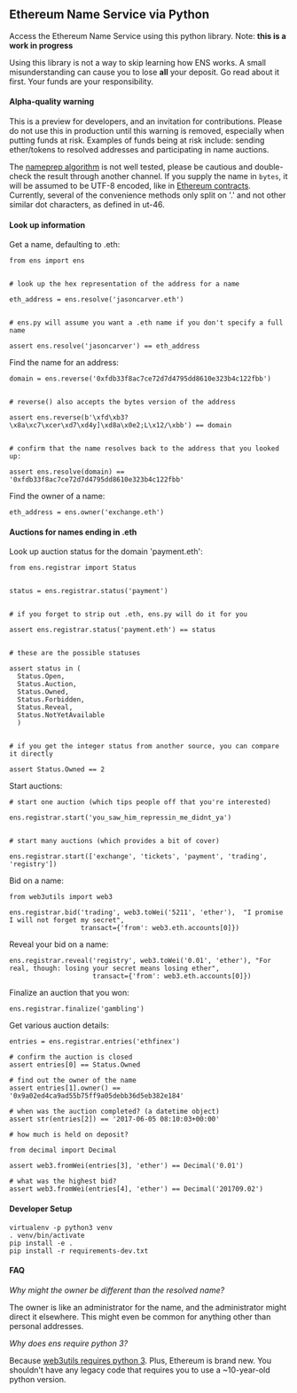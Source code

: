 
## Ethereum Name Service via Python

Access the Ethereum Name Service using this python library. Note: **this is a work in progress**

Using this library is not a way to skip learning how ENS works. A small misunderstanding can cause
you to lose **all** your deposit. Go read about it first. Your funds are your responsibility.

#### Alpha-quality warning

This is a preview for developers, and an invitation for contributions. Please do not use this in
production until this warning is removed, especially when putting funds at risk. Examples of funds
being at risk include: sending ether/tokens to resolved addresses and participating in name
auctions.

The [nameprep algorithm](https://github.com/ethereum/EIPs/blob/master/EIPS/eip-137.md#name-syntax)
is not well tested, please be cautious and double-check the result through another channel. If you
supply the name in `bytes`, it will be assumed to be UTF-8 encoded, like in
[Ethereum contracts](https://github.com/ethereum/wiki/wiki/Ethereum-Contract-ABI#argument-encoding).
Currently, several of the convenience methods only split on '.' and not other similar dot
characters, as defined in ut-46.


#### Look up information

Get a name, defaulting to .eth:

```
from ens import ens


# look up the hex representation of the address for a name

eth_address = ens.resolve('jasoncarver.eth')


# ens.py will assume you want a .eth name if you don't specify a full name

assert ens.resolve('jasoncarver') == eth_address
```


Find the name for an address:

```
domain = ens.reverse('0xfdb33f8ac7ce72d7d4795dd8610e323b4c122fbb')


# reverse() also accepts the bytes version of the address

assert ens.reverse(b'\xfd\xb3?\x8a\xc7\xcer\xd7\xd4y]\xd8a\x0e2;L\x12/\xbb') == domain


# confirm that the name resolves back to the address that you looked up:

assert ens.resolve(domain) == '0xfdb33f8ac7ce72d7d4795dd8610e323b4c122fbb'
```


Find the owner of a name:

```
eth_address = ens.owner('exchange.eth')
```

#### Auctions for names ending in .eth

Look up auction status for the domain 'payment.eth':

```
from ens.registrar import Status


status = ens.registrar.status('payment')


# if you forget to strip out .eth, ens.py will do it for you

assert ens.registrar.status('payment.eth') == status


# these are the possible statuses

assert status in (
  Status.Open,
  Status.Auction,
  Status.Owned,
  Status.Forbidden,
  Status.Reveal,
  Status.NotYetAvailable
  )


# if you get the integer status from another source, you can compare it directly

assert Status.Owned == 2
```

Start auctions:

```
# start one auction (which tips people off that you're interested)

ens.registrar.start('you_saw_him_repressin_me_didnt_ya')


# start many auctions (which provides a bit of cover)

ens.registrar.start(['exchange', 'tickets', 'payment', 'trading', 'registry'])
```

Bid on a name:

```
from web3utils import web3

ens.registrar.bid('trading', web3.toWei('5211', 'ether'),  "I promise I will not forget my secret",
                  transact={'from': web3.eth.accounts[0]})
```

Reveal your bid on a name:

```
ens.registrar.reveal('registry', web3.toWei('0.01', 'ether'), "For real, though: losing your secret means losing ether",
                     transact={'from': web3.eth.accounts[0]})
```

Finalize an auction that you won:

```
ens.registrar.finalize('gambling')
```

Get various auction details:

```
entries = ens.registrar.entries('ethfinex')

# confirm the auction is closed
assert entries[0] == Status.Owned

# find out the owner of the name
assert entries[1].owner() == '0x9a02ed4ca9ad55b75ff9a05debb36d5eb382e184'

# when was the auction completed? (a datetime object)
assert str(entries[2]) == '2017-06-05 08:10:03+00:00'

# how much is held on deposit?

from decimal import Decimal

assert web3.fromWei(entries[3], 'ether') == Decimal('0.01')

# what was the highest bid?
assert web3.fromWei(entries[4], 'ether') == Decimal('201709.02')
```


#### Developer Setup

```
virtualenv -p python3 venv
. venv/bin/activate
pip install -e .
pip install -r requirements-dev.txt
```

#### FAQ

*Why might the owner be different than the resolved name?*

The owner is like an administrator for the name, and the administrator might direct it elsewhere.
This might even be common for anything other than personal addresses.

*Why does ens require python 3?*

Because [web3utils requires python 3](). Plus, Ethereum is brand new. You shouldn't have any legacy
code that requires you to use a ~10-year-old python version.
